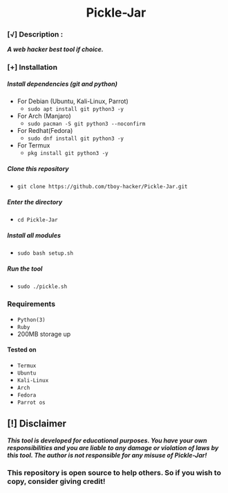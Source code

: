<h1 align="center">Pickle-Jar</h1>



### [√] Description :

***A web hacker best tool if choice.***


### [+] Installation

##### Install dependencies (git and python)

 - For Debian (Ubuntu, Kali-Linux, Parrot)
    - ```sudo apt install git python3 -y```
 - For Arch (Manjaro)
    - ```sudo pacman -S git python3 --noconfirm```
 - For Redhat(Fedora)
    - ```sudo dnf install git python3 -y```
 - For Termux
    - ```pkg install git python3 -y```

##### Clone this repository

 - ```git clone https://github.com/tboy-hacker/Pickle-Jar.git```

##### Enter the directory
 - ```cd Pickle-Jar```

##### Install all modules
 - ```sudo bash setup.sh```

##### Run the tool
 - ```sudo ./pickle.sh```

### Requirements

 - `Python(3)`
 - `Ruby`
 - 200MB storage up


#### Tested on

 - `Termux`
 - `Ubuntu`
 - `Kali-Linux`
 - `Arch`
 - `Fedora`
 - `Parrot os`

## [!] Disclaimer
***This tool is developed for educational purposes. You have your own responsibilities and you are liable to any damage or violation of laws by this tool. The author is not responsible for any misuse of Pickle-Jar!***

### This repository is open source to help others. So if you wish to copy, consider giving credit!
